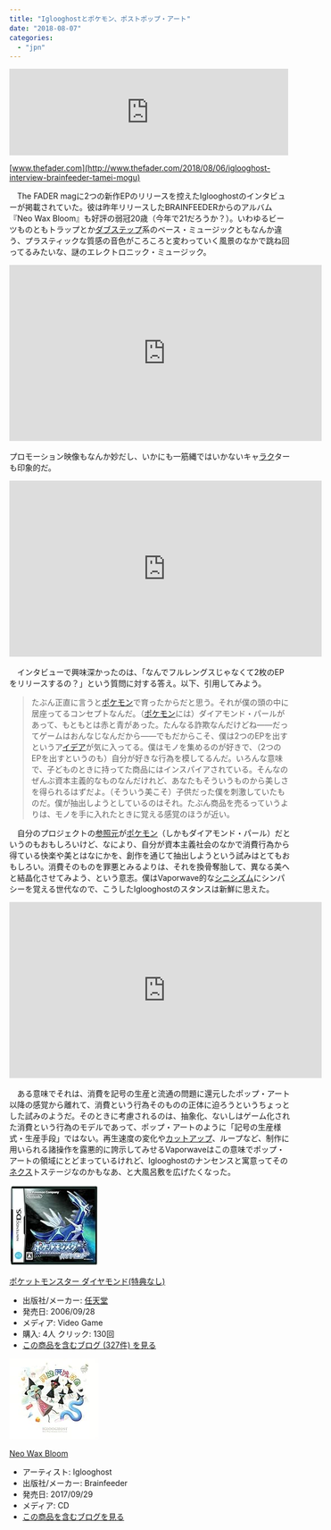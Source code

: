```yaml
---
title: "Iglooghostとポケモン、ポストポップ・アート"
date: "2018-08-07"
categories: 
  - "jpn"
---
```


<iframe src="https://hatenablog-parts.com/embed?url=http%3A%2F%2Fwww.thefader.com%2F2018%2F08%2F06%2Figlooghost-interview-brainfeeder-tamei-mogu" title="How Iglooghost makes some of the freakiest music in the world" class="embed-card embed-webcard" scrolling="no" frameborder="0" style="display: block; width: 100%; height: 155px; max-width: 500px; margin: 10px 0px;"></iframe>

[www.thefader.com](http://www.thefader.com/2018/08/06/iglooghost-interview-brainfeeder-tamei-mogu)

　The FADER magに2つの新作EPのリリースを控えたIglooghostのインタビューが掲載されていた。彼は昨年リリースしたBRAINFEEDERからのアルバム『Neo Wax Bloom』も好評の弱冠20歳（今年で21だろうか？）。いわゆるビーツものともトラップとか[ダブステップ](http://d.hatena.ne.jp/keyword/%A5%C0%A5%D6%A5%B9%A5%C6%A5%C3%A5%D7)系のベース・ミュージックともなんか違う、プラスティックな質感の音色がころころと変わっていく風景のなかで跳ね回ってるみたいな、謎のエレクトロニック・ミュージック。

<iframe width="560" height="315" src="https://www.youtube.com/embed/eWku6kzJA80" frameborder="0" allow="autoplay; encrypted-media" allowfullscreen></iframe>

プロモーション映像もなんか妙だし、いかにも一筋縄ではいかないキャ[ラク](http://d.hatena.ne.jp/keyword/%A5%E9%A5%AF)ターも印象的だ。

<iframe width="560" height="315" src="https://www.youtube.com/embed/p4nIb8T4eUs" frameborder="0" allow="autoplay; encrypted-media" allowfullscreen></iframe>

　インタビューで興味深かったのは、「なんでフルレングスじゃなくて2枚のEPをリリースするの？」という質問に対する答え。以下、引用してみよう。

> たぶん正直に言うと[ポケモン](http://d.hatena.ne.jp/keyword/%A5%DD%A5%B1%A5%E2%A5%F3)で育ったからだと思う。それが僕の頭の中に居座ってるコンセプトなんだ。（[ポケモン](http://d.hatena.ne.jp/keyword/%A5%DD%A5%B1%A5%E2%A5%F3)には）ダイアモンド・パールがあって、もともとは赤と青があった。たんなる詐欺なんだけどね――だってゲームはおんなじなんだから――でもだからこそ、僕は2つのEPを出すというア[イデア](http://d.hatena.ne.jp/keyword/%A5%A4%A5%C7%A5%A2)が気に入ってる。僕はモノを集めるのが好きで、（2つのEPを出すというのも）自分が好きな行為を模してるんだ。いろんな意味で、子どものときに持ってた商品にはインスパイアされている。そんなのぜんぶ資本主義的なものなんだけれど、あなたもそういうものから美しさを得られるはずだよ。（そういう美こそ）子供だった僕を刺激していたものだ。僕が抽出しようとしているのはそれ。たぶん商品を売るっていうよりは、モノを手に入れたときに覚える感覚のほうが近い。

　自分のプロジェクトの[参照元](http://d.hatena.ne.jp/keyword/%BB%B2%BE%C8%B8%B5)が[ポケモン](http://d.hatena.ne.jp/keyword/%A5%DD%A5%B1%A5%E2%A5%F3)（しかもダイアモンド・パール）だというのもおもしろいけど、なにより、自分が資本主義社会のなかで消費行為から得ている快楽や美とはなにかを、創作を通じて抽出しようという試みはとてもおもしろい。消費そのものを罪悪とみるよりは、それを換骨奪胎して、異なる美へと結晶化させてみよう、という意志。僕はVaporwave的な[シニシズム](http://d.hatena.ne.jp/keyword/%A5%B7%A5%CB%A5%B7%A5%BA%A5%E0)にシンパシーを覚える世代なので、こうしたIglooghostのスタンスは新鮮に思えた。

<iframe width="560" height="315" src="https://www.youtube.com/embed/GmDFbNYFi-Q" frameborder="0" allow="autoplay; encrypted-media" allowfullscreen></iframe>

　ある意味でそれは、消費を記号の生産と流通の問題に還元したポップ・アート以降の感覚から離れて、消費という行為そのものの正体に迫ろうというちょっとした試みのようだ。そのときに考慮されるのは、抽象化、ないしはゲーム化された消費という行為のモデルであって、ポップ・アートのように「記号の生産様式・生産手段」ではない。再生速度の変化や[カットアップ](http://d.hatena.ne.jp/keyword/%A5%AB%A5%C3%A5%C8%A5%A2%A5%C3%A5%D7)、ループなど、制作に用いられる諸操作を露悪的に誇示してみせるVaporwaveはこの意味でポップ・アートの領域にとどまっているけれど、Iglooghostのナンセンスと寓意ってその[ネクス](http://d.hatena.ne.jp/keyword/%A5%CD%A5%AF%A5%B9)トステージなのかもなあ、と大風呂敷を広げたくなった。

[![ポケットモンスター ダイヤモンド(特典なし)](images/51DYT3AJHDL._SL160_.jpg "ポケットモンスター ダイヤモンド(特典なし)")](http://www.amazon.co.jp/exec/obidos/ASIN/B000HIDYOY/tortoisetau09-22/)

[ポケットモンスター ダイヤモンド(特典なし)](http://www.amazon.co.jp/exec/obidos/ASIN/B000HIDYOY/tortoisetau09-22/)

- 出版社/メーカー: [任天堂](http://d.hatena.ne.jp/keyword/%C7%A4%C5%B7%C6%B2)
- 発売日: 2006/09/28
- メディア: Video Game
- 購入: 4人 クリック: 130回
- [この商品を含むブログ (327件) を見る](http://d.hatena.ne.jp/asin/B000HIDYOY/tortoisetau09-22)

[![Neo Wax Bloom](images/41IuXF25JUL._SL160_.jpg "Neo Wax Bloom")](http://www.amazon.co.jp/exec/obidos/ASIN/B074KWJ3JS/tortoisetau09-22/)

[Neo Wax Bloom](http://www.amazon.co.jp/exec/obidos/ASIN/B074KWJ3JS/tortoisetau09-22/)

- アーティスト: Iglooghost
- 出版社/メーカー: Brainfeeder
- 発売日: 2017/09/29
- メディア: CD
- [この商品を含むブログを見る](http://d.hatena.ne.jp/asin/B074KWJ3JS/tortoisetau09-22)
